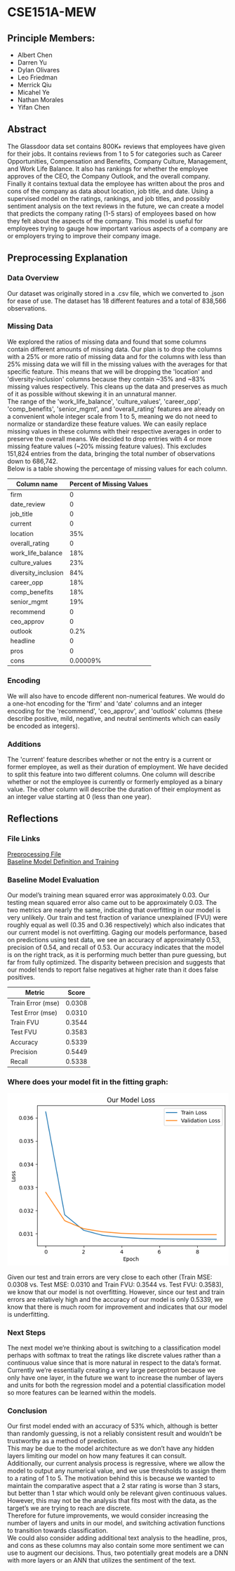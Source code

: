 # CSE151A-MEW

## Principle Members:

- Albert Chen
- Darren Yu
- Dylan Olivares
- Leo Friedman
- Merrick Qiu
- Micahel Ye
- Nathan Morales
- Yifan Chen

## Abstract

The Glassdoor data set contains 800K+ reviews that employees have given for their jobs. It contains reviews from 1 to 5 for categories such as Career Opportunities, Compensation and Benefits, Company Culture, Management, and Work Life Balance. It also has rankings for whether the employee approves of the CEO, the Company Outlook, and the overall company. Finally it contains textual data the employee has written about the pros and cons of the company as data about location, job title, and date. Using a supervised model on the ratings, rankings, and job titles, and possibly sentiment analysis on the text reviews in the future, we can create a model that predicts the company rating (1-5 stars) of employees based on how they felt about the aspects of the company. This model is useful for employees trying to gauge how important various aspects of a company are or employers trying to improve their company image.

## Preprocessing Explanation

### Data Overview

Our dataset was originally stored in a .csv file, which we converted to .json for ease of use. The dataset has 18 different features and a total of 838,566 observations.

### Missing Data

We explored the ratios of missing data and found that some columns contain different amounts of missing data. Our plan is to drop the columns with a 25% or more ratio of missing data and for the columns with less than 25% missing data we will fill in the missing values with the averages for that specific feature. This means that we will be dropping the 'location' and 'diversity-inclusion' columns because they contain ~35% and ~83% missing values respectively. This cleans up the data and preserves as much of it as possible without skewing it in an unnatural manner.  
The range of the 'work_life_balance', 'culture_values', 'career_opp', 'comp_benefits', 'senior_mgmt', and 'overall_rating' features are already on a convenient whole integer scale from 1 to 5, meaning we do not need to normalize or standardize these feature values. We can easily replace missing values in these columns with their respective averages in order to preserve the overall means. We decided to drop entries with 4 or more missing feature values (~20% missing feature values). This excludes 151,824 entries from the data, bringing the total number of observations down to 686,742.  
Below is a table showing the percentage of missing values for each column.

| Column name         | Percent of Missing Values |
| ------------------- | ------------------------- |
| firm                | 0                         |
| date_review         | 0                         |
| job_title           | 0                         |
| current             | 0                         |
| location            | 35%                       |
| overall_rating      | 0                         |
| work_life_balance   | 18%                       |
| culture_values      | 23%                       |
| diversity_inclusion | 84%                       |
| career_opp          | 18%                       |
| comp_benefits       | 18%                       |
| senior_mgmt         | 19%                       |
| recommend           | 0                         |
| ceo_approv          | 0                         |
| outlook             | 0.2%                      |
| headline            | 0                         |
| pros                | 0                         |
| cons                | 0.00009%                  |

### Encoding

We will also have to encode different non-numerical features. We would do a one-hot encoding for the 'firm' and 'date' columns and an integer encoding for the 'recommend', 'ceo_approv', and 'outlook' columns (these describe positive, mild, negative, and neutral sentiments which can easily be encoded as integers).

### Additions

The 'current' feature describes whether or not the entry is a current or former employee, as well as their duration of employment. We have decided to split this feature into two different columns. One column will describe whether or not the employee is currently or formerly employed as a binary value. The other column will describe the duration of their employment as an integer value starting at 0 (less than one year).

## Reflections

### File Links

[Preprocessing File](/src/preprocess.ipynb)  
[Baseline Model Definition and Training](/src/models/baseline.ipynb)

### Baseline Model Evaluation

Our model’s training mean squared error was approximately 0.03. Our testing mean squared error also came out to be approximately 0.03. The two metrics are nearly the same, indicating that overfitting in our model is very unlikely. Our train and test fraction of variance unexplained (FVU) were roughly equal as well (0.35 and 0.36 respectively) which also indicates that our current model is not overfitting. Gaging our models performance, based on predictions using test data, we see an accuracy of approximately 0.53, precision of 0.54, and recall of 0.53. Our accuracy indicates that the model is on the right track, as it is performing much better than pure guessing, but far from fully optimized. The disparity between precision and suggests that our model tends to report false negatives at higher rate than it does false positives.

| Metric            | Score  |
| ----------------- | ------ |
| Train Error (mse) | 0.0308 |
| Test Error (mse)  | 0.0310 |
| Train FVU         | 0.3544 |
| Test FVU          | 0.3583 |
| Accuracy          | 0.5339 |
| Precision         | 0.5449 |
| Recall            | 0.5338 |

### Where does your model fit in the fitting graph:

![alt text](./src/media/image.png)

Given our test and train errors are very close to each other (Train MSE: 0.0308 vs. Test MSE: 0.0310 and Train FVU: 0.3544 vs. Test FVU: 0.3583), we know that our model is not overfitting. However, since our test and train errors are relatively high and the accuracy of our model is only 0.5339, we know that there is much room for improvement and indicates that our model is underfitting.

### Next Steps

The next model we’re thinking about is switching to a classification model perhaps with softmax to treat the ratings like discrete values rather than a continuous value since that is more natural in respect to the data’s format.
Currently we’re essentially creating a very large perceptron because we only have one layer, in the future we want to increase the number of layers and units for both the regression model and a potential classification model so more features can be learned within the models.

### Conclusion

Our first model ended with an accuracy of 53% which, although is better than randomly guessing, is not a reliably consistent result and wouldn’t be trustworthy as a method of prediction.  
This may be due to the model architecture as we don’t have any hidden layers limiting our model on how many features it can consult.  
Additionally, our current analysis process is regressive, where we allow the model to output any numerical value, and we use thresholds to assign them to a rating of 1 to 5. The motivation behind this is because we wanted to maintain the comparative aspect that a 2 star rating is worse than 3 stars, but better than 1 star which would only be relevant given continuous values. However, this may not be the analysis that fits most with the data, as the target’s we are trying to reach are discrete.  
Therefore for future improvements, we would consider increasing the number of layers and units in our model, and switching activation functions to transition towards classification.  
We could also consider adding additional text analysis to the headline, pros, and cons as these columns may also contain some more sentiment we can use to augment our decisions.
Thus, two potentially great models are a DNN with more layers or an ANN that utilizes the sentiment of the text.
